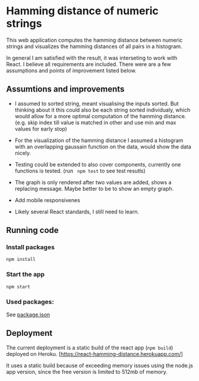# Hamming distance of numeric strings

This web application computes the hamming distance between numeric strings and visualizes the hamming distances of all
pairs in a histogram.

In general I am satisfied with the result, it was interseting to work with React. I believe all requirements are included. There were are a few assumptions and points of improvement listed below.

## Assumtions and improvements
- I assumed to sorted string, meant visualising the inputs sorted. But thinking about it this could also be each string sorted individualy, which would allow for a more optimal computation of the hamming distance. (e.g. skip index till value is matched in other and use min and max values for early stop)

- For the visualization of the hamming distance I assumed a histogram with an overlapping gaussain function on the data, would show the data nicely.

- Testing could be extended to also cover components, currently one functions is tested. (run ``` npm test``` to see test resutls)

- The graph is only rendered after two values are added, shows a replacing message. Maybe better to be to show an empty graph.

- Add mobile responsivenes

- Likely several React standards, I still need to learn. 

## Running code
### Install packages
```npm install```
### Start the app
```npm start```


### Used packages:
See [package.json](https://github.com/WSeubring/React-hamming-distance/blob/main/package.json)

## Deployment
The current deployment is a static build of the react app (```npm build```) deployed on Heroku.
[https://react-hamming-distance.herokuapp.com/]

It uses a static build because of exceeding memory issues using the node.js app version, since the free version is limited to 512mb of memory.